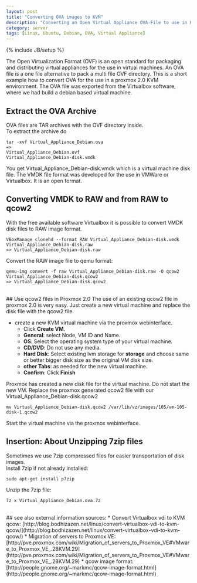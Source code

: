 ```yaml
---
layout: post
title: "Converting OVA images to KVM"
description: "Converting an Open Virtual Appliance OVA-File to use in KVM"
category: server
tags: [Linux, Ubuntu, Debian, OVA, Virtual Appliance]
---
```

{% include JB/setup %}

The Open Virtualization Format (OVF) is an open standard for packaging and distributing virtual appliances for the use in virtual machines. 
An OVA file is a one file alternative to pack a multi file OVF directory. 
This is a short example how to convert OVA for the use in a proxmox 2.0 KVM environment. The OVA file was exported from the Virtualbox software, where we had build a debian based virtual machine. 

## Extract the OVA Archive
OVA files are TAR archives with the OVF directory inside. <br />
To extract the archive do 
 
    tar -xvf Virtual_Appliance_Debian.ova
    => 
    Virtual_Appliance_Debian.ovf
    Virtual_Appliance_Debian-disk.vmdk

You get Virtual_Appliance_Debian-disk.vmdk which is a virtual machine disk file. The VMDK file format was developed for the use in VMWare or Virtualbox. It is an open format.

## Converting VMDK to RAW and from RAW to qcow2
With the free available software Virtualbox it is possible to convert VMDK disk files to RAW image format. 

    VBoxManage clonehd --format RAW Virtual_Appliance_Debian-disk.vmdk Virtual_Appliance_Debian-disk.raw
    => Virtual_Appliance_Debian-disk.raw
    
Convert the RAW image file to qemu format: 

    qemu-img convert -f raw Virtual_Appliance_Debian-disk.raw -O qcow2  Virtual_Appliance_Debian-disk.qcow2
    => Virtual_Appliance_Debian-disk.qcow2
<br />
## Use qcow2 files in Proxmox 2.0
The use of an existing qcow2 file in proxmox 2.0 is very easy. Just create a new virtual machine and replace the disk file with the qcow2 file. 

* create a new KVM virtual machine via the proxmox webinterface.
  * Click __Create VM__.
  * __General__: select Node, VM ID and Name.
  * __OS__: Select the operating system type of your virtual machine.
  * __CD/DVD__: Do not use any media.
  * __Hard Disk__: Select existing lvm storage for __storage__ and choose same or better bigger disk size as the original VM disk size.
  * __other Tabs__: as needed for the new virtual machine.
  * __Confirm__: Click __Finish__

Proxmox has created a new disk file for the virtual machine. Do not start the new VM. Replace the proxmox generated qcow2 file with our Virtual_Appliance_Debian-disk.qcow2    
 
    mv Virtual_Appliance_Debian-disk.qcow2 /var/lib/vz/images/105/vm-105-disk-1.qcow2
   
Start the virtual machine via the proxmox webinterface.

## Insertion: About Unzipping 7zip files
Sometimes we use 7zip compressed files for easier transportation of disk images. <br /> 
Install 7zip if not already installed:

    sudo apt-get install p7zip

Unzip the 7zip file:

    7z x Virtual_Appliance_Debian.ova.7z
    
<br />
## see also
external information sources:
* Convert Virtualbox vdi to KVM qcow: [http://blog.bodhizazen.net/linux/convert-virtualbox-vdi-to-kvm-qcow/](http://blog.bodhizazen.net/linux/convert-virtualbox-vdi-to-kvm-qcow/)
* Migration of servers to Proxmox VE: [http://pve.proxmox.com/wiki/Migration_of_servers_to_Proxmox_VE#VMware_to_Proxmox_VE_.28KVM.29](http://pve.proxmox.com/wiki/Migration_of_servers_to_Proxmox_VE#VMware_to_Proxmox_VE_.28KVM.29)
* qcow image format: [http://people.gnome.org/~markmc/qcow-image-format.html](http://people.gnome.org/~markmc/qcow-image-format.html)
     
